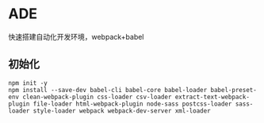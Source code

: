# ADE
快速搭建自动化开发环境，webpack+babel
## 初始化
    npm init -y
    npm install --save-dev babel-cli babel-core babel-loader babel-preset-env clean-webpack-plugin css-loader csv-loader extract-text-webpack-plugin file-loader html-webpack-plugin node-sass postcss-loader sass-loader style-loader webpack webpack-dev-server xml-loader
